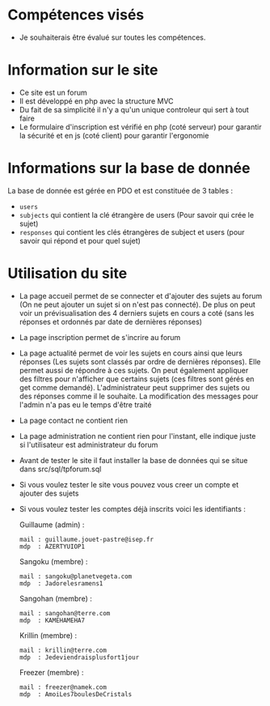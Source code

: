 # Compétences visés

- Je souhaiterais être évalué sur toutes les compétences.

# Information sur le site

- Ce site est un forum 
- Il est développé en php avec la structure MVC
- Du fait de sa simplicité il n'y a qu'un unique controleur qui sert à tout faire
- Le formulaire d'inscription est vérifié en php (coté serveur) pour garantir la sécurité et en js (coté client) pour garantir l'ergonomie

# Informations sur la base de donnée

La base de donnée est gérée en PDO et est constituée de 3 tables :
- ``users`` 
- ``subjects``  qui contient la clé étrangère de users (Pour savoir qui crée le sujet)
- ``responses`` qui contient les clés étrangères de subject et users (pour savoir qui répond et pour quel sujet)

# Utilisation du site

- La page accueil permet de se connecter et d'ajouter des sujets au forum (On ne peut ajouter un sujet si on n'est pas connecté). De plus on peut voir un prévisualisation des 4 derniers sujets en cours a coté (sans les réponses et ordonnés par date de dernières réponses)
- La page inscription permet de s'incrire au forum
- La page actualité permet de voir les sujets en cours ainsi que leurs réponses (Les sujets sont classés par ordre de dernières réponses). Elle permet aussi de répondre à ces sujets. On peut également appliquer des filtres pour n'afficher que certains sujets (ces filtres sont gérés en get comme demandé). L'administrateur peut supprimer des sujets ou des réponses comme il le souhaite. La modification des messages pour l'admin n'a pas eu le temps d'être traité
- La page contact ne contient rien
- La page administration ne contient rien pour l'instant, elle indique juste si l'utilisateur est administrateur du forum


- Avant de tester le site il faut installer la base de données qui se situe dans src/sql/tpforum.sql
- Si vous voulez tester le site vous pouvez vous creer un compte et ajouter des sujets
- Si vous voulez tester les comptes déjà inscrits voici les identifiants :


    Guillaume (admin) :
    ````
    mail : guillaume.jouet-pastre@isep.fr
    mdp  : AZERTYUIOP1
    ````
        
    Sangoku (membre) :
    ````
    mail : sangoku@planetvegeta.com
    mdp  : Jadorelesramens1
    ````
    
    Sangohan (membre) :
    ````
    mail : sangohan@terre.com
    mdp  : KAMEHAMEHA7
    ````
    
    Krillin (membre) :
    ````
    mail : krillin@terre.com
    mdp  : Jedeviendraisplusfort1jour
    ````
    
    Freezer (membre) :
    ````
    mail : freezer@namek.com
    mdp  : AmoiLes7boulesDeCristals
    ````